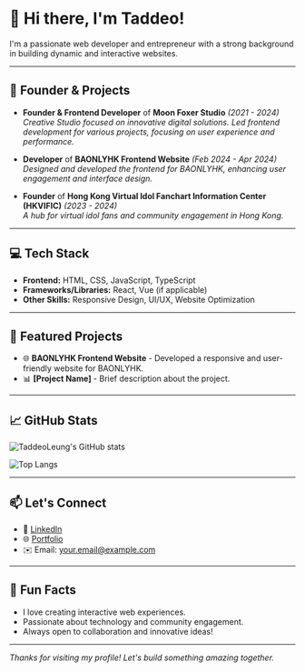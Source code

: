 # 👋 Hi there, I'm Taddeo!

I'm a passionate web developer and entrepreneur with a strong background in building dynamic and interactive websites.

---

## 🏢 Founder & Projects

- **Founder & Frontend Developer** of **Moon Foxer Studio** *(2021 - 2024)*  
  *Creative Studio focused on innovative digital solutions.*
  *Led frontend development for various projects, focusing on user experience and performance.*

- **Developer** of **BAONLYHK Frontend Website** *(Feb 2024 - Apr 2024)*  
  *Designed and developed the frontend for BAONLYHK, enhancing user engagement and interface design.*
  
- **Founder** of **Hong Kong Virtual Idol Fanchart Information Center (HKVIFIC)** *(2023 - 2024)*  
  *A hub for virtual idol fans and community engagement in Hong Kong.*

---

## 💻 Tech Stack

- **Frontend:** HTML, CSS, JavaScript, TypeScript  
- **Frameworks/Libraries:** React, Vue (if applicable)  
- **Other Skills:** Responsive Design, UI/UX, Website Optimization

---

## 🚀 Featured Projects

- 🌐 **BAONLYHK Frontend Website** - Developed a responsive and user-friendly website for BAONLYHK.  
- 📊 **[Project Name]** - Brief description about the project.  

---

## 📈 GitHub Stats

![TaddeoLeung's GitHub stats](https://github-readme-stats.vercel.app/api?username=TaddeoLeung&show_icons=true&theme=tokyonight&count_private=true)

![Top Langs](https://github-readme-stats.vercel.app/api/top-langs/?username=TaddeoLeung&layout=compact&theme=tokyonight&count_private=true)


---

## 📫 Let's Connect

- 💼 [LinkedIn](https://www.linkedin.com/in/YourLinkedIn)  
- 🌐 [Portfolio](https://yourportfolio.com)  
- ✉️ Email: your.email@example.com

---

## 🎨 Fun Facts

- I love creating interactive web experiences.
- Passionate about technology and community engagement.
- Always open to collaboration and innovative ideas!

---

*Thanks for visiting my profile! Let's build something amazing together.*


